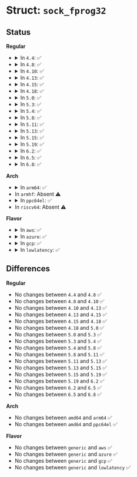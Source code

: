 # Struct: <code>sock_fprog32</code>

## Status
<b>Regular</b>
<ul>
<li>
<details>
<summary>In <code>4.4</code>: ✅</summary>

```c
struct sock_fprog32 {
    short unsigned int len;
    compat_caddr_t filter;
};
```
</details>
</li>
<li>
<details>
<summary>In <code>4.8</code>: ✅</summary>

```c
struct sock_fprog32 {
    short unsigned int len;
    compat_caddr_t filter;
};
```
</details>
</li>
<li>
<details>
<summary>In <code>4.10</code>: ✅</summary>

```c
struct sock_fprog32 {
    short unsigned int len;
    compat_caddr_t filter;
};
```
</details>
</li>
<li>
<details>
<summary>In <code>4.13</code>: ✅</summary>

```c
struct sock_fprog32 {
    short unsigned int len;
    compat_caddr_t filter;
};
```
</details>
</li>
<li>
<details>
<summary>In <code>4.15</code>: ✅</summary>

```c
struct sock_fprog32 {
    short unsigned int len;
    compat_caddr_t filter;
};
```
</details>
</li>
<li>
<details>
<summary>In <code>4.18</code>: ✅</summary>

```c
struct sock_fprog32 {
    short unsigned int len;
    compat_caddr_t filter;
};
```
</details>
</li>
<li>
<details>
<summary>In <code>5.0</code>: ✅</summary>

```c
struct sock_fprog32 {
    short unsigned int len;
    compat_caddr_t filter;
};
```
</details>
</li>
<li>
<details>
<summary>In <code>5.3</code>: ✅</summary>

```c
struct sock_fprog32 {
    short unsigned int len;
    compat_caddr_t filter;
};
```
</details>
</li>
<li>
<details>
<summary>In <code>5.4</code>: ✅</summary>

```c
struct sock_fprog32 {
    short unsigned int len;
    compat_caddr_t filter;
};
```
</details>
</li>
<li>
<details>
<summary>In <code>5.8</code>: ✅</summary>

```c
struct sock_fprog32 {
    short unsigned int len;
    compat_caddr_t filter;
};
```
</details>
</li>
<li>
<details>
<summary>In <code>5.11</code>: ✅</summary>

```c
struct sock_fprog32 {
    short unsigned int len;
    compat_caddr_t filter;
};
```
</details>
</li>
<li>
<details>
<summary>In <code>5.13</code>: ✅</summary>

```c
struct sock_fprog32 {
    short unsigned int len;
    compat_caddr_t filter;
};
```
</details>
</li>
<li>
<details>
<summary>In <code>5.15</code>: ✅</summary>

```c
struct sock_fprog32 {
    short unsigned int len;
    compat_caddr_t filter;
};
```
</details>
</li>
<li>
<details>
<summary>In <code>5.19</code>: ✅</summary>

```c
struct sock_fprog32 {
    short unsigned int len;
    compat_caddr_t filter;
};
```
</details>
</li>
<li>
<details>
<summary>In <code>6.2</code>: ✅</summary>

```c
struct sock_fprog32 {
    short unsigned int len;
    compat_caddr_t filter;
};
```
</details>
</li>
<li>
<details>
<summary>In <code>6.5</code>: ✅</summary>

```c
struct sock_fprog32 {
    short unsigned int len;
    compat_caddr_t filter;
};
```
</details>
</li>
<li>
<details>
<summary>In <code>6.8</code>: ✅</summary>

```c
struct sock_fprog32 {
    short unsigned int len;
    compat_caddr_t filter;
};
```
</details>
</li>
</ul>
<b>Arch</b>
<ul>
<li>
<details>
<summary>In <code>arm64</code>: ✅</summary>

```c
struct sock_fprog32 {
    short unsigned int len;
    compat_caddr_t filter;
};
```
</details>
</li>
<li>
In <code>armhf</code>: Absent ⚠️
</li>
<li>
<details>
<summary>In <code>ppc64el</code>: ✅</summary>

```c
struct sock_fprog32 {
    short unsigned int len;
    compat_caddr_t filter;
};
```
</details>
</li>
<li>
In <code>riscv64</code>: Absent ⚠️
</li>
</ul>
<b>Flavor</b>
<ul>
<li>
<details>
<summary>In <code>aws</code>: ✅</summary>

```c
struct sock_fprog32 {
    short unsigned int len;
    compat_caddr_t filter;
};
```
</details>
</li>
<li>
<details>
<summary>In <code>azure</code>: ✅</summary>

```c
struct sock_fprog32 {
    short unsigned int len;
    compat_caddr_t filter;
};
```
</details>
</li>
<li>
<details>
<summary>In <code>gcp</code>: ✅</summary>

```c
struct sock_fprog32 {
    short unsigned int len;
    compat_caddr_t filter;
};
```
</details>
</li>
<li>
<details>
<summary>In <code>lowlatency</code>: ✅</summary>

```c
struct sock_fprog32 {
    short unsigned int len;
    compat_caddr_t filter;
};
```
</details>
</li>
</ul>

## Differences
<b>Regular</b>
<ul>
<li>
No changes between <code>4.4</code> and <code>4.8</code> ✅
</li>
<li>
No changes between <code>4.8</code> and <code>4.10</code> ✅
</li>
<li>
No changes between <code>4.10</code> and <code>4.13</code> ✅
</li>
<li>
No changes between <code>4.13</code> and <code>4.15</code> ✅
</li>
<li>
No changes between <code>4.15</code> and <code>4.18</code> ✅
</li>
<li>
No changes between <code>4.18</code> and <code>5.0</code> ✅
</li>
<li>
No changes between <code>5.0</code> and <code>5.3</code> ✅
</li>
<li>
No changes between <code>5.3</code> and <code>5.4</code> ✅
</li>
<li>
No changes between <code>5.4</code> and <code>5.8</code> ✅
</li>
<li>
No changes between <code>5.8</code> and <code>5.11</code> ✅
</li>
<li>
No changes between <code>5.11</code> and <code>5.13</code> ✅
</li>
<li>
No changes between <code>5.13</code> and <code>5.15</code> ✅
</li>
<li>
No changes between <code>5.15</code> and <code>5.19</code> ✅
</li>
<li>
No changes between <code>5.19</code> and <code>6.2</code> ✅
</li>
<li>
No changes between <code>6.2</code> and <code>6.5</code> ✅
</li>
<li>
No changes between <code>6.5</code> and <code>6.8</code> ✅
</li>
</ul>
<b>Arch</b>
<ul>
<li>
No changes between <code>amd64</code> and <code>arm64</code> ✅
</li>
<li>
No changes between <code>amd64</code> and <code>ppc64el</code> ✅
</li>
</ul>
<b>Flavor</b>
<ul>
<li>
No changes between <code>generic</code> and <code>aws</code> ✅
</li>
<li>
No changes between <code>generic</code> and <code>azure</code> ✅
</li>
<li>
No changes between <code>generic</code> and <code>gcp</code> ✅
</li>
<li>
No changes between <code>generic</code> and <code>lowlatency</code> ✅
</li>
</ul>
